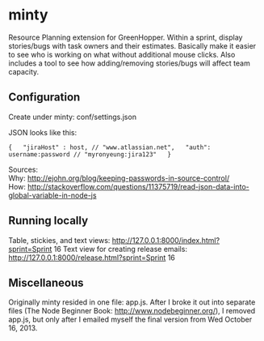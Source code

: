 minty
=====

Resource Planning extension for GreenHopper. Within a sprint, display stories/bugs with task owners and their estimates. Basically make it easier to see who is working on what without additional mouse clicks. Also includes a tool to see how adding/removing stories/bugs will affect team capacity.


Configuration
-------------

Create under minty: conf/settings.json

JSON looks like this:

`{  
    "jiraHost" : host, // "www.atlassian.net",  
    "auth": username:password // "myronyeung:jira123"  
  }`

Sources:  
Why: http://ejohn.org/blog/keeping-passwords-in-source-control/  
How: http://stackoverflow.com/questions/11375719/read-json-data-into-global-variable-in-node-js


Running locally
---------------

Table, stickies, and text views: http://127.0.0.1:8000/index.html?sprint=Sprint 16
Text view for creating release emails: http://127.0.0.1:8000/release.html?sprint=Sprint 16

Miscellaneous
-------------

Originally minty resided in one file: app.js. After I broke it out into separate files (The Node Beginner Book: http://www.nodebeginner.org/), I removed app.js, but only after I emailed myself the final version from Wed October 16, 2013.


